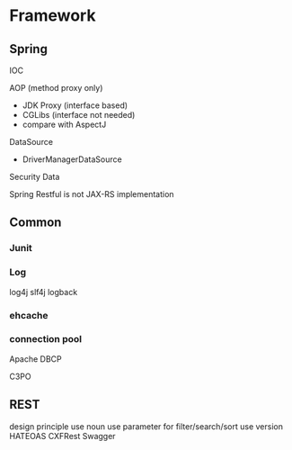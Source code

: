 # Framework

## Spring 

IOC 

AOP \(method proxy only\)

* JDK Proxy \(interface based\) 
* CGLibs \(interface not needed\)
* compare with AspectJ 

DataSource 

* DriverManagerDataSource

Security Data 

Spring Restful is not JAX-RS implementation

## Common

### Junit

### Log

log4j slf4j logback 

### ehcache 

### connection pool 

Apache DBCP 

C3PO 

## REST 

design principle use noun use parameter for filter/search/sort use version HATEOAS CXFRest Swagger 

